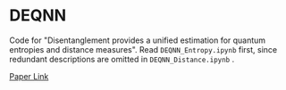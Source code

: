 # DEQNN
Code for "Disentanglement provides a unified estimation for quantum entropies and distance measures".
Read ```DEQNN_Entropy.ipynb``` first, since redundant descriptions are omitted in ```DEQNN_Distance.ipynb``` .

[Paper Link](https://arxiv.org/abs/2401.07716)
